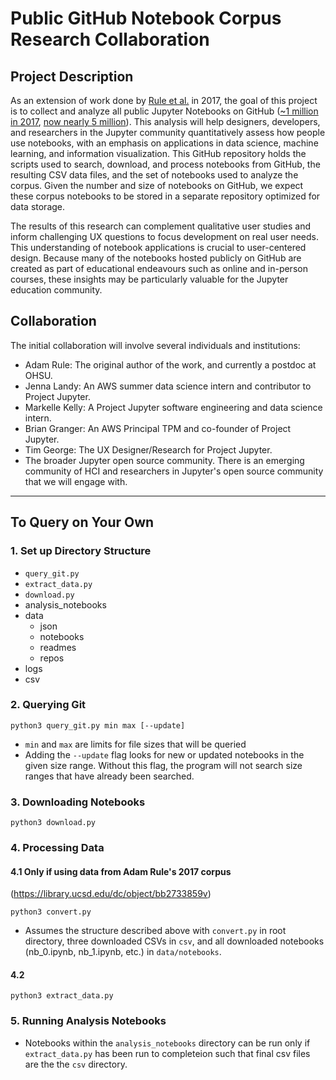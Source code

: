 # Public GitHub Notebook Corpus Research Collaboration

## Project Description
As an extension of work done by [Rule et al.](https://blog.jupyter.org/we-analyzed-1-million-jupyter-notebooks-now-you-can-too-guest-post-8116a964b536) in 2017, the goal of this project is to collect and analyze all public Jupyter Notebooks on GitHub ([~1 million in 2017](https://library.ucsd.edu/dc/collection/bb6931851t), [now nearly 5 million](https://github.com/parente/nbestimate/blob/master/estimate.ipynb)). This analysis will help designers, developers, and researchers in the Jupyter community quantitatively assess how people use notebooks, with an emphasis on applications in data science, machine learning, and information visualization. This GitHub repository holds the scripts used to search, download, and process notebooks from GitHub, the resulting CSV data files, and the set of notebooks used to analyze the corpus. Given the number and size of notebooks on GitHub, we expect these corpus notebooks to be stored in a separate repository optimized for data storage.

The results of this research can complement qualitative user studies and inform challenging UX questions to focus development on real user needs. This understanding of notebook applications is crucial to user-centered design. Because many of the notebooks hosted publicly on GitHub are created as part of educational endeavours such as online and in-person courses, these insights may be particularly valuable for the Jupyter education community.

## Collaboration

The initial collaboration will involve several individuals and institutions:
- Adam Rule: The original author of the work, and currently a postdoc at OHSU.
- Jenna Landy: An AWS summer data science intern and contributor to Project Jupyter.
- Markelle Kelly: A Project Jupyter software engineering and data science intern.
- Brian Granger: An AWS Principal TPM and co-founder of Project Jupyter.
- Tim George: The UX Designer/Research for Project Jupyter.
- The broader Jupyter open source community. There is an emerging community of HCI and researchers in Jupyter's open source community that we will engage with.

------------

## To Query on Your Own

### 1. Set up Directory Structure

- `query_git.py`
- `extract_data.py`
- `download.py`
- analysis_notebooks
- data 
    - json
    - notebooks
    - readmes
    - repos
- logs
- csv

### 2. Querying Git

```
python3 query_git.py min max [--update]
```

- `min` and `max` are limits for file sizes that will be queried
- Adding the `--update` flag looks for new or updated notebooks in the given size range. 
  Without this flag, the program will not search size ranges that have already been searched.

### 3. Downloading Notebooks

```
python3 download.py
```

### 4. Processing Data

#### 4.1 Only if using data from Adam Rule's 2017 corpus
(https://library.ucsd.edu/dc/object/bb2733859v)

```
python3 convert.py
```

- Assumes the structure described above with `convert.py` in root directory, three downloaded
  CSVs in `csv`, and all downloaded notebooks (nb_0.ipynb, nb_1.ipynb, etc.) in `data/notebooks`.
            
#### 4.2

```
python3 extract_data.py
```

### 5. Running Analysis Notebooks

- Notebooks within the `analysis_notebooks` directory can be run only if `extract_data.py` has been run to completeion such that final csv files are the the `csv` directory.
